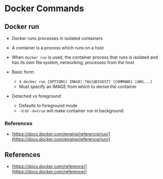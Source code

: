 # Docker Commands

## Docker run
* Docker runs processes in isolated containers
* A container is a process which runs on a host
* When `docker run` is used, the container process that runs is isolated and has its own file system, networking, processes from the host

* Basic form: 
  * `$ docker run [OPTIONS] IMAGE[:TAG|@DIGEST] [COMMAND] [ARG...]`
  * Must specify an IMAGE from which to derive the container

* Detached vs foreground
  * Defaults to foreground mode
  * `-d` or `-d=true` will make container run in background

### References
* [https://docs.docker.com/engine/reference/run/](https://docs.docker.com/engine/reference/run/)
  
## References
* [https://docs.docker.com/reference/](https://docs.docker.com/reference/)
